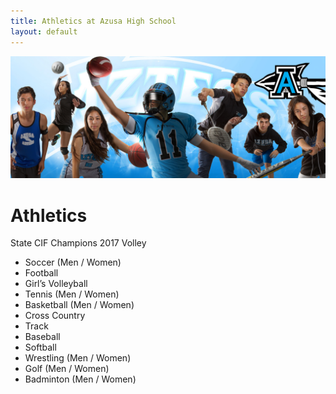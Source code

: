 ```yaml
---
title: Athletics at Azusa High School
layout: default
---
```


![](/images/athletics-optimized.jpg)

# Athletics

State CIF Champions 2017 Volley

*   Soccer (Men / Women)
*   Football
*   Girl’s Volleyball
*   Tennis (Men / Women)
*   Basketball (Men / Women)
*   Cross Country
*   Track
*   Baseball
*   Softball
*   Wrestling (Men / Women)
*   Golf (Men / Women)
*   Badminton (Men / Women)
